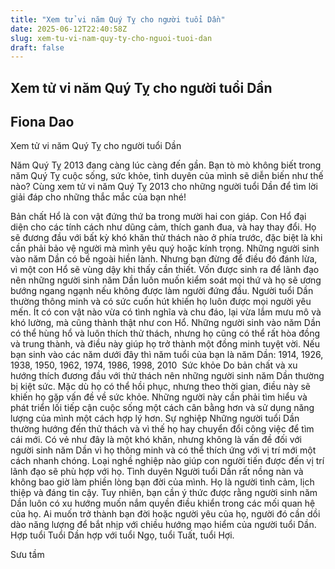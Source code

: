 ```yaml
---
title: "Xem tử vi năm Quý Tỵ cho người tuổi Dần"
date: 2025-06-12T22:40:58Z
slug: xem-tu-vi-nam-quy-ty-cho-nguoi-tuoi-dan
draft: false
---
```


## Xem tử vi năm Quý Tỵ cho người tuổi Dần

## Fiona Dao

Xem tử vi năm Quý Tỵ cho người tuổi Dần​


Năm Quý Tỵ 2013 đang càng lúc càng đến gần. Bạn tò mò không biết trong năm Quý Tỵ cuộc sống, sức khỏe, tình duyên của mình sẽ diễn biến như thế nào? Cùng xem tử vi năm Quý Tỵ 2013 cho những người tuổi Dần để tìm lời giải đáp cho những thắc mắc của bạn nhé!

Bản chất
Hổ là con vật đứng thứ ba trong mười hai con giáp. Con Hổ đại diện cho các tính cách như dũng cảm, thích ganh đua, và hay thay đổi. Họ sẽ đương đầu với bất kỳ khó khăn thử thách nào ở phía trước, đặc biệt là khi cần phải bảo vệ người mà mình yêu quý hoặc kính trọng.
Những người sinh vào năm Dần có bề ngoài hiền lành. Nhưng bạn đừng để điều đó đánh lừa, vì một con Hổ sẽ vùng dậy khi thấy cần thiết. Vốn được sinh ra để lãnh đạo nên những người sinh năm Dần luôn muốn kiểm soát mọi thứ và họ sẽ ương bướng ngang ngạnh nếu không được làm người đứng đầu.
Người tuổi Dần thường thông minh và có sức cuốn hút khiến họ luôn được mọi người yêu mến. Ít có con vật nào vừa có tình nghĩa và chu đáo, lại vừa lắm mưu mô và khó lường, mà cũng thành thật như con Hổ.
Những người sinh vào năm Dần có thể hùng hổ và luôn thích thử thách, nhưng họ cũng có thể rất hòa đồng và trung thành, và điều này giúp họ trở thành một đồng minh tuyệt vời.
Nếu bạn sinh vào các năm dưới đây thì năm tuổi của bạn là năm Dần: 1914, 1926, 1938, 1950, 1962, 1974, 1986, 1998, 2010
 ​
Sức khỏe
Do bản chất và xu hướng thích đương đầu với thử thách nên những người sinh năm Dần thường bị kiệt sức. Mặc dù họ có thể hồi phục, nhưng theo thời gian, điều này sẽ khiến họ gặp vấn đề về sức khỏe.
Những người này cần phải tìm hiểu và phát triển lối tiếp cận cuộc sống một cách cân bằng hơn và sử dụng năng lượng của mình một cách hợp lý hơn.
Sự nghiệp
Những người tuổi Dần thường hướng đến thử thách và vì thế họ hay chuyển đổi công việc để tìm cái mới. Có vẻ như đây là một khó khăn, nhưng không là vấn đề đối với người sinh năm Dần vì họ thông minh và có thể thích ứng với vị trí mới một cách nhanh chóng. Loại nghề nghiệp nào giúp con người tiến được đến vị trí lãnh đạo sẽ phù hợp với họ.
Tình duyên
Người tuổi Dần rất nồng nàn và không bao giờ làm phiền lòng bạn đời của mình. Họ là người tình cảm, lịch thiệp và đáng tin cậy. Tuy nhiên, bạn cần ý thức được rằng người sinh năm Dần luôn có xu hướng muốn nắm quyền điều khiển trong các mối quan hệ của họ. Ai muốn trở thành bạn đời hoặc người yêu của họ, người đó cần dồi dào năng lượng để bắt nhịp với chiều hướng mạo hiểm của người tuổi Dần.
Hợp tuổi
Tuổi Dần hợp với tuổi Ngọ, tuổi Tuất, tuổi Hợi.
 
Sưu tầm